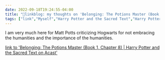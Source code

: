 ```yaml
---
date: 2022-09-18T19:24:55-04:00
title: "🔗linkblog: my thoughts on 'Belonging: The Potions Master (Book 1, Chapter 8) | Harry Potter and the Sacred Text on Acast'"
tags: ["link","Myself","Harry Potter and the Sacred Text","Harry Potter","Hogwarts","humanities","humanities education"]
---
```

I am very much here for Matt Potts criticizing Hogwarts for not embracing the humanities and the importance of the humanities.
 

[link to 'Belonging: The Potions Master (Book 1, Chapter 8) | Harry Potter and the Sacred Text on Acast'](https://play.acast.com/s/harrypottersacredtext/belonging-thepotionsmaster-book1-chapter8-)
